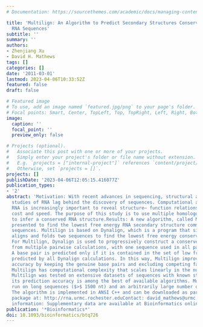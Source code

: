 ```yaml
---
# Documentation: https://sourcethemes.com/academic/docs/managing-content/

title: 'Multilign: An Algorithm to Predict Secondary Structures Conserved in Multiple
  RNA Sequences'
subtitle: ''
summary: ''
authors:
- Zhenjiang Xu
- David H. Mathews
tags: []
categories: []
date: '2011-03-01'
lastmod: 2023-04-06T10:33:52Z
featured: false
draft: false

# Featured image
# To use, add an image named `featured.jpg/png` to your page's folder.
# Focal points: Smart, Center, TopLeft, Top, TopRight, Left, Right, BottomLeft, Bottom, BottomRight.
image:
  caption: ''
  focal_point: ''
  preview_only: false

# Projects (optional).
#   Associate this post with one or more of your projects.
#   Simply enter your project's folder or file name without extension.
#   E.g. `projects = ["internal-project"]` references `content/project/deep-learning/index.md`.
#   Otherwise, set `projects = []`.
projects: []
publishDate: '2023-04-06T12:05:15.416077Z'
publication_types:
- '2'
abstract: 'Motivation: With recent advances in sequencing, structural and functional
  studies of RNA lag behind the discovery of sequences. Computational analysis of
  RNA is increasingly important to reveal structure– function relationships with low
  cost and speed. The purpose of this study is to use multiple homologous sequences
  to infer a conserved RNA structure.Results: A new algorithm, called Multilign, is
  presented to find the lowest free energy RNA secondary structure common to multiple
  sequences. Multilign is based on Dynalign, which is a program that simultaneously
  aligns and folds two sequences to find the lowest free energy conserved structure.
  For Multilign, Dynalign is used to progressively construct a conserved structure
  from multiple pairwise calculations, with one sequence used in all pairwise calculations.
  A base pair is predicted only if it is contained in the set of low free energy structures
  predicted by all Dynalign calculations. In this way, Multilign improves prediction
  accuracy by keeping the genuine base pairs and excluding competing false base pairs.
  Multilign has computational complexity that scales linearly in the number of sequences.
  Multilign was tested on extensive datasets of sequences with known structure and
  its prediction accuracy is among the best of available algorithms. Multilign can
  run on long sequences ($>$ 1500 nt) and an arbitrarily large number of sequences.Availability:
  The algorithm is implemented in ANSI C++ and can be downloaded as part of the RNAstructure
  package at: http://rna.urmc.rochester.eduContact: david_mathews@urmc.rochester.eduSupplementary
  information: Supplementary data are available at Bioinformatics online.'
publication: '*Bioinformatics*'
doi: 10.1093/bioinformatics/btq726
---
```

